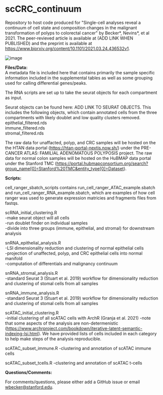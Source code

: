 # scCRC_continuum

Repository to host code produced for "Single-cell analyses reveal a continuum of cell state and composition changes in the malignant transformation of polyps to colorectal cancer" by Becker*, Nevins*, et al 2021. The peer-revieved article is available at (ADD LINK WHEN PUBLISHED) and the preprint is available at https://www.biorxiv.org/content/10.1101/2021.03.24.436532v1.  

![image](https://user-images.githubusercontent.com/15204322/147711771-0a5e3292-095c-443a-a0ef-9d8bf7afb181.png)

**Files/Data:**  
A metadata file is included here that contains primarily the sample specific information included in the supplemental tables as well as some grouping used for calling differential genes/peaks.

The RNA scripts are set up to take the seurat objects for each compartment as input. 

Seurat objects can be found here: ADD LINK TO SEURAT OBJECTS. This includes the following objects, which contain annotated cells from the three compartments with likely doublet and low quality clusters removed.  
epithelial_filtered.rds  
immune_filtered.rds  
stromal_filtered.rds  

The raw data for unaffacted, polyp, and CRC samples will be hosted on the the HTAN data portal (https://htan-portal-nextjs.now.sh/) under the PRE-CANCER ATLAS: FAMILIAL ADENOMATOUS POLYPOSIS project. The raw data for normal colon samples will be hosted on the HuBMAP data portal under the Stanford TMC (https://portal.hubmapconsortium.org/search?group_name[0]=Stanford%20TMC&entity_type[0]=Dataset). 

**Scripts:**

cell_ranger_sbatch_scripts contains run_cell_ranger_ATAC_example.sbatch and run_cell_ranger_RNA_example.sbatch, which are examples of how cell ranger was used to generate expression matricies and fragments files from fastqs. 

scRNA_initial_clustering.R  
-make seurat object will all cells  
-run doublet finder on individual samples  
-divide into three groups (immune, epithelial, and stromal) for downstream analysis  

snRNA_epithelial_analysis.R  
-LSI dimensionality reduction and clustering of normal epithelial cells  
-projection of unaffected, polyp, and CRC epithelial cells into normal manifold  
-computation of differentials and malignancy continuum  

snRNA_stromal_analysis.R  
-standard Seurat 3 (Stuart et al. 2019) workflow for dimensionality reduction and clustering of stomal cells from all samples

snRNA_immune_analysis.R  
-standard Seurat 3 (Stuart et al. 2019) workflow for dimensionality reduction and clustering of stomal cells from all samples

scATAC_initial_clustering.R  
-initial clustering of all scATAC cells with ArchR (Granja et al. 2021)
-note that some aspects of the analysis are non-determenistic (https://www.archrproject.com/bookdown/iterative-latent-semantic-indexing-lsi.html). We have provided lists of cells included in each category to help make steps of the analysis reproducible.

scATAC_subset_immune.R
-clustering and annotation of scATAC immune cells

scATAC_subset_tcells.R
-clustering and annotation of scATAC t-cells



**Questions/Comments:**

For comments/questions, please either add a GitHub issue or email wbecker@stanford.edu.
